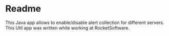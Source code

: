 # Readme

This Java app allows to enable/disable alert collection for different servers.  
This Util app was written while working at RocketSoftware.
